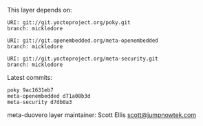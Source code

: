 This layer depends on:

    URI: git://git.yoctoproject.org/poky.git
    branch: mickledore

    URI: git://git.openembedded.org/meta-openembedded
    branch: mickledore

    URI: git://git.yoctoproject.org/meta-security.git
    branch: mickledore

Latest commits:

    poky 9ac1631eb7
    meta-openembedded d71a08b3d
    meta-security d7db0a3

meta-duovero layer maintainer: Scott Ellis <scott@jumpnowtek.com>
